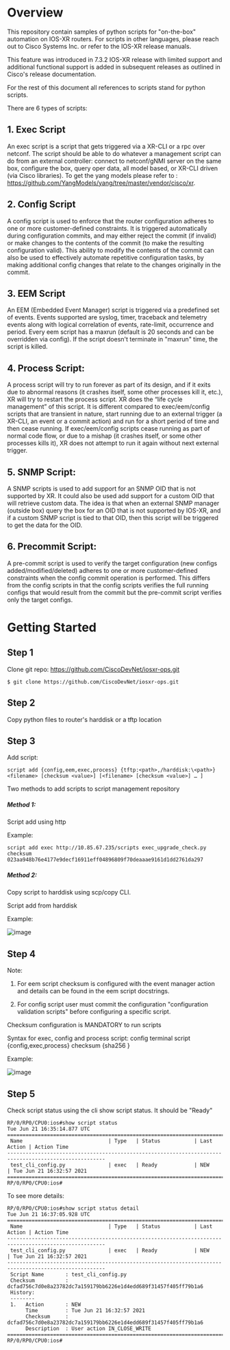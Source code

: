 <!--
  Copyright (c) 2021-22 by Cisco Systems, Inc.
  All rights reserved.
-->
# Overview

This repository contain samples of python scripts for "on-the-box" automation on IOS-XR routers. For scripts in other languages, please reach out to Cisco Systems Inc. or refer to the IOS-XR release manuals. 

This feature was introduced in 7.3.2 IOS-XR release with limited support and additional functional support is added in subsequent releases as outlined in Cisco's release documentation.

For the rest of this document all references to scripts stand for python scripts. 

There are 6 types of scripts:

## 1. Exec Script ##

An exec script is a script that gets triggered via a XR-CLI or a rpc over netconf. The script should be able to do whatever a management script can do from an external controller: connect to netconf/gNMI server on the same box, configure the box, query oper data, all model based, or XR-CLI driven (via Cisco libraries). To get the yang models please refer to : https://github.com/YangModels/yang/tree/master/vendor/cisco/xr.

## 2. Config Script ##

A config script is used to enforce that the router configuration adheres to one or more customer-defined constraints. It is triggered automatically during configuration commits, and may either reject the commit (if invalid) or make changes to the contents of the commit (to make the resulting configuration valid). This ability to modify the contents of the commit can also be used to effectively automate repetitive configuration tasks, by making additional config changes that relate to the changes originally in the commit.

## 3. EEM Script ##

An EEM (Embedded Event Manager) script is triggered via a predefined set of events. Events supported are syslog, timer, traceback and telemetry events along with logical correlation of events, rate-limit, occurrence and period. Every eem script has a maxrun (default is 20 seconds and can be overridden via config). If the script doesn't terminate in "maxrun" time, the script is killed.

## 4. Process Script: ##

A process script will try to run forever as part of its design, and if it exits due to abnormal reasons (it crashes itself, some other processes kill it, etc.), XR will try to restart the process script. XR does the “life cycle management” of this script. It is different compared to exec/eem/config scripts that are transient in nature, start running due to an external trigger (a XR-CLI, an event or a commit action) and run for a short period of time and then cease running. If exec/eem/config scripts cease running as part of normal code flow, or due to a mishap (it crashes itself, or some other processes kills it), XR does not attempt to run it again without next external trigger.

## 5. SNMP Script: ##

A SNMP scripts is used to add support for an SNMP OID that is not supported by XR. It could also be used add support for a custom OID that will retrieve custom data. The idea is that when an external SNMP manager (outside box) query the box for an OID that is not supported by IOS-XR, and if a custom SNMP script is tied to that OID, then this script will be triggered to get the data for the OID.

## 6. Precommit Script: ##

A pre-commit script is used to verify the target configuration (new configs added/modified/deleted) adheres to one or more customer-defined constraints when the config commit operation is performed. This differs from the config scripts in that the config scripts verifies the full running configs that would result from the commit but the pre-commit script verifies only the target configs.


# Getting Started

## Step 1 ##

Clone git repo: https://github.com/CiscoDevNet/iosxr-ops.git
```
$ git clone https://github.com/CiscoDevNet/iosxr-ops.git
```

## Step 2 ## 

Copy python files to router's harddisk or a tftp location

## Step 3 ##

Add script:

```
script add {config,eem,exec,process} {tftp:<path>,/harddisk:\<path>} <filename> [checksum <value>] [<filename> [checksum <value>] … ]
```

Two methods to add scripts to script management repository
  
##### Method 1: #####
  
Script add using http 
  
Example:
  
	script add exec http://10.85.67.235/scripts exec_upgrade_check.py checksum 023aa948b76e4177e9decf16911eff04896809f70deaaae9161d1dd2761da297
  
##### Method 2:  #####
  
Copy script to harddisk using scp/copy CLI.
  
Script add from harddisk
  
Example:
  
![image](https://user-images.githubusercontent.com/32883901/120832424-4317e280-c526-11eb-8b24-37db160e2879.png)

## Step 4 ##

Note: 

1. For eem script checksum is configured with the event manager action and details can be found in the eem script docstrings.

2. For config script user must commit the configuration "configuration validation scripts" before configuring a specific script. 

Checksum configuration is MANDATORY to run scripts
  
Syntax for exec, config and process script:
	config terminal
 		script {config,exec,process} <filename> checksum {sha256 <value>}
  
Example:
	
![image](https://user-images.githubusercontent.com/32883901/120832696-8eca8c00-c526-11eb-96e3-2704a20f7265.png)

## Step 5 ##

Check script status using the cli show script status. It should be "Ready"

```
RP/0/RP0/CPU0:ios#show script status 
Tue Jun 21 16:35:14.877 UTC
======================================================================================================
 Name                            | Type   | Status           | Last Action | Action Time               
------------------------------------------------------------------------------------------------------
 test_cli_config.py              | exec   | Ready            | NEW         | Tue Jun 21 16:32:57 2021  
======================================================================================================
RP/0/RP0/CPU0:ios#
```

To see more details:

```
RP/0/RP0/CPU0:ios#show script status detail 
Tue Jun 21 16:37:05.928 UTC
======================================================================================================
 Name                            | Type   | Status           | Last Action | Action Time               
------------------------------------------------------------------------------------------------------
 test_cli_config.py              | exec   | Ready            | NEW         | Tue Jun 21 16:32:57 2021  
------------------------------------------------------------------------------------------------------
 Script Name       : test_cli_config.py
 Checksum          : dcfad756c7d0e8a23782dc7a159179bb6226e1d4edd689f31457f405ff79b1a6
 History:
 --------
 1.   Action       : NEW
      Time         : Tue Jun 21 16:32:57 2021
      Checksum     : dcfad756c7d0e8a23782dc7a159179bb6226e1d4edd689f31457f405ff79b1a6
      Description  : User action IN_CLOSE_WRITE
======================================================================================================
RP/0/RP0/CPU0:ios#
```




